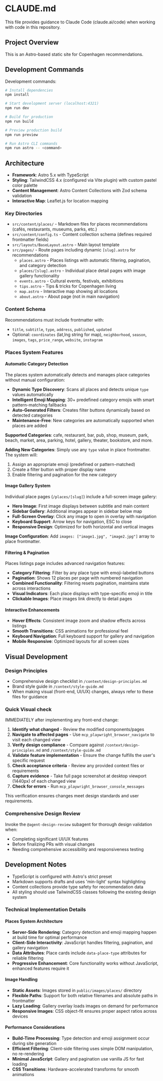 # CLAUDE.md

This file provides guidance to Claude Code (claude.ai/code) when working with code in this repository.

## Project Overview

This is an Astro-based static site for Copenhagen recommendations.

## Development Commands

Development commands:

```bash
# Install dependencies
npm install

# Start development server (localhost:4321)
npm run dev

# Build for production
npm run build

# Preview production build
npm run preview

# Run Astro CLI commands
npm run astro -- <command>
```

## Architecture

- **Framework**: Astro 5.x with TypeScript
- **Styling**: TailwindCSS 4.x (configured via Vite plugin) with custom pastel color palette
- **Content Management**: Astro Content Collections with Zod schema validation
- **Interactive Map**: Leaflet.js for location mapping

### Key Directories

- `src/content/places/` - Markdown files for places recommendations (cafés, restaurants, museums, parks, etc.)
- `src/content/config.ts` - Content collection schema (defines required frontmatter fields)
- `src/layouts/BaseLayout.astro` - Main layout template
- `src/pages/` - Route pages including dynamic `[slug].astro` for recommendations
  - `places.astro` - Places listings with automatic filtering, pagination, and category detection
  - `places/[slug].astro` - Individual place detail pages with image gallery functionality
  - `events.astro` - Cultural events, festivals, exhibitions
  - `tips.astro` - Tips & tricks for Copenhagen living
  - `map.astro` - Interactive map showing all locations
  - `about.astro` - About page (not in main navigation)

### Content Schema

Recommendations must include frontmatter with:
- `title`, `subtitle`, `type`, `address`, `published`, `updated`
- Optional: `coordinates` (lat,lng string for map), `neighborhood`, `season`, `images`, `tags`, `price_range`, `website`, `instagram`

### Places System Features

#### Automatic Category Detection
The places system automatically detects and manages place categories without manual configuration:

- **Dynamic Type Discovery**: Scans all places and detects unique `type` values automatically
- **Intelligent Emoji Mapping**: 30+ predefined category emojis with smart pattern-matching fallbacks
- **Auto-Generated Filters**: Creates filter buttons dynamically based on detected categories
- **Maintenance-Free**: New categories are automatically supported when places are added

**Supported Categories**: cafe, restaurant, bar, pub, shop, museum, park, beach, market, area, parking, hotel, gallery, theater, bookstore, and more.

**Adding New Categories**: Simply use any `type` value in place frontmatter. The system will:
1. Assign an appropriate emoji (predefined or pattern-matched)
2. Create a filter button with proper display name
3. Enable filtering and pagination for the new category

#### Image Gallery System
Individual place pages (`/places/[slug]`) include a full-screen image gallery:

- **Hero Image**: First image displays between subtitle and main content
- **Sidebar Gallery**: Additional images appear in sidebar below map
- **Full-Screen Overlay**: Click any image to open in overlay with navigation
- **Keyboard Support**: Arrow keys for navigation, ESC to close
- **Responsive Design**: Optimized for both horizontal and vertical images

**Image Configuration**: Add `images: ["image1.jpg", "image2.jpg"]` array to place frontmatter.

#### Filtering & Pagination
Places listings page includes advanced navigation features:

- **Category Filtering**: Filter by any place type with emoji-labeled buttons
- **Pagination**: Shows 12 places per page with numbered navigation
- **Combined Functionality**: Filtering resets pagination, maintains state across interactions
- **Visual Indicators**: Each place displays with type-specific emoji in title
- **Clickable Images**: Place images link directly to detail pages

#### Interactive Enhancements
- **Hover Effects**: Consistent image zoom and shadow effects across listings
- **Smooth Transitions**: CSS animations for professional feel
- **Keyboard Navigation**: Full keyboard support for gallery and navigation
- **Mobile Responsive**: Optimized layouts for all screen sizes

## Visual Development

### Design Principles
- Comprehensive design checklist in `/context/design-principles.md`
- Brand style guide in `/context/style-guide.md`
- When making visual (front-end, UI/UX) changes, always refer to these files for guidance

### Quick Visual check 
IMMEDIATELY after implementing any front-end change:
1. **Identify what changed** - Review the modified components/pages 
2. **Navigate to affected pages** - Use `mcp_playwright_browser_navigate` to visit each changed view 
3. **Verify design compliance** - Compare against `/context/design-principles.md` and `/context/style-guide.md`
4. **Validate feature implementation** - Ensure the change fulfills the user's specific request 
5. **Check acceptance criteria** - Review any provided context files or requirements
6. **Capture evidence** - Take full page screenshot at desktop viewport (1440px) of each changed view 
7. **Check for errors** - Run `mcp_playwright_browser_console_messages` 

This verification ensures changes meet design standards and user requirements.

### Comprehensive Design Review
Invoke the `@agent-design-review` subagent for thorough design validation when:
- Completing significant UI/UX features
- Before finalizing PRs with visual changes
- Needing comprehensive accessibility and responsiveness testing

## Development Notes

- TypeScript is configured with Astro's strict preset
- Markdown supports drafts and uses 'min-light' syntax highlighting
- Content collections provide type safety for recommendation data
- All styling should use TailwindCSS classes following the existing design system

### Technical Implementation Details

#### Places System Architecture
- **Server-Side Rendering**: Category detection and emoji mapping happen at build time for optimal performance
- **Client-Side Interactivity**: JavaScript handles filtering, pagination, and gallery navigation
- **Data Attributes**: Place cards include `data-place-type` attributes for reliable filtering
- **Progressive Enhancement**: Core functionality works without JavaScript, enhanced features require it

#### Image Handling
- **Static Assets**: Images stored in `public/images/places/` directory
- **Flexible Paths**: Support for both relative filenames and absolute paths in frontmatter
- **Lazy Loading**: Gallery overlay loads images on demand for performance
- **Responsive Images**: CSS object-fit ensures proper aspect ratios across devices

#### Performance Considerations
- **Build-Time Processing**: Type detection and emoji assignment occur during site generation
- **Efficient Filtering**: Client-side filtering uses simple DOM manipulation, no re-rendering
- **Minimal JavaScript**: Gallery and pagination use vanilla JS for fast loading
- **CSS Transitions**: Hardware-accelerated transforms for smooth animations
